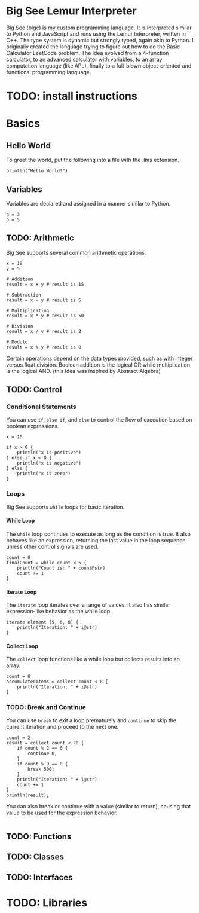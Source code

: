 # Big See Lemur Interpreter

Big See (bigc) is my custom programming language.
It is interpreted similar to Python and JavaScript and runs using the Lemur Interpreter, written in C++.
The type system is dynamic but strongly typed, again akin to Python.
I originally created the language trying to figure out how to do the Basic Calculator LeetCode problem.
The idea evolved from a 4-function calculator, to an advanced calculator with variables, to an array computation language (like APL), finally to a full-blown object-oriented and functional programming language.

# TODO: install instructions

# Basics

## Hello World

To greet the world, put the following into a file with the .lms extension.

```
println("Hello World!")
```

## Variables

Variables are declared and assigned in a manner similar to Python.

```
a = 3
b = 5
```

## TODO: Arithmetic

Big See supports several common arithmetic operations.

```
x = 10
y = 5

# Addition
result = x + y # result is 15

# Subtraction
result = x - y # result is 5

# Multiplication
result = x * y # result is 50

# Division
result = x / y # result is 2

# Modulo
result = x % y # result is 0
```

Certain operations depend on the data types provided, such as with integer versus float division.
Boolean addition is the logical OR while multiplication is the logical AND. (this idea was inspired by Abstract Algebra)

## TODO: Control

### Conditional Statements

You can use `if`, `else if`, and `else` to control the flow of execution based on boolean expressions.

```
x = 10

if x > 0 {
    println("x is positive")
} else if x < 0 {
    println("x is negative")
} else {
    println("x is zero")
}
```

### Loops

Big See supports `while` loops for basic iteration.

#### While Loop

The `while` loop continues to execute as long as the condition is true.
It also behaves like an expression, returning the last value in the loop sequence unless other control signals are used.

```
count = 0
finalCount = while count < 5 {
    println("Count is: " + count@str)
    count += 1
}
```

#### Iterate Loop

The `iterate` loop iterates over a range of values.
It also has similar expression-like behavior as the while loop.

```
iterate element [5, 6, 8] {
    println("Iteration: " + i@str)
}
```

#### Collect Loop

The `collect` loop functions like a while loop but collects results into an array.

```
count = 0
accumulatedItems = collect count < 8 {
    println("Iteration: " + i@str)
}
```

### TODO: Break and Continue

You can use `break` to exit a loop prematurely and `continue` to skip the current iteration and proceed to the next one.

```
count = 2
result = collect count < 20 {
    if count % 2 == 0 {
        continue 0;
    }
    if count % 9 == 0 {
        break 500;
    }
    println("Iteration: " + i@str)
    count += 1
}
println(result);

```

You can also break or continue with a value (similar to return), causing that value to be used for the expression behavior.

```

```

## TODO: Functions

## TODO: Classes

## TODO: Interfaces

# TODO: Libraries
